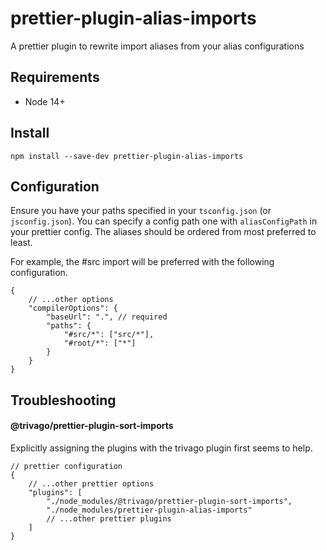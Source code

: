 # prettier-plugin-alias-imports

A prettier plugin to rewrite import aliases from your alias configurations

## Requirements

-   Node 14+

## Install

```shell
npm install --save-dev prettier-plugin-alias-imports
```

## Configuration

Ensure you have your paths specified in your `tsconfig.json` (or `jsconfig.json`).
You can specify a config path one with `aliasConfigPath` in your prettier config.
The aliases should be ordered from most preferred to least.

For example, the #src import will be preferred with the following configuration.

```jsonc
{
    // ...other options
    "compilerOptions": {
        "baseUrl": ".", // required
        "paths": {
            "#src/*": ["src/*"],
            "#root/*": ["*"]
        }
    }
}
```

## Troubleshooting

#### @trivago/prettier-plugin-sort-imports

Explicitly assigning the plugins with the trivago plugin first seems to help.

```jsonc
// prettier configuration
{
    // ...other prettier options
    "plugins": [
        "./node_modules/@trivago/prettier-plugin-sort-imports",
        "./node_modules/prettier-plugin-alias-imports"
        // ...other prettier plugins
    ]
}
```
